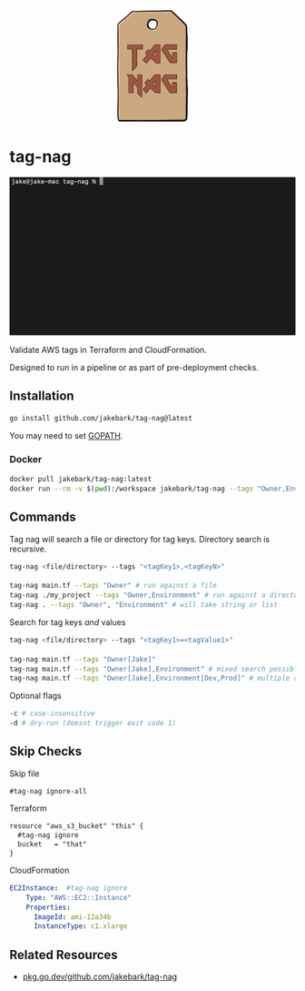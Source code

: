 <div align="center">
<img alt="tag:nag" height="200" src="./img/tag.png" />
</div>

# tag-nag

<img src="./img/demo.gif" width="650">

Validate AWS tags in Terraform and CloudFormation.  

Designed to run in a pipeline or as part of pre-deployment checks.  

## Installation
```bash
go install github.com/jakebark/tag-nag@latest
```
You may need to set [GOPATH](https://go.dev/wiki/SettingGOPATH).

### Docker
```bash
docker pull jakebark/tag-nag:latest
docker run --rm -v $(pwd):/workspace jakebark/tag-nag --tags "Owner,Environment" /workspace

```

## Commands

Tag nag will search a file or directory for tag keys. Directory search is recursive.

```bash
tag-nag <file/directory> --tags "<tagKey1>,<tagKeyN>"

tag-nag main.tf --tags "Owner" # run against a file
tag-nag ./my_project --tags "Owner,Environment" # run against a directory
tag-nag . --tags "Owner", "Environment" # will take string or list

```

Search for tag keys *and* values

```bash
tag-nag <file/directory> --tags "<tagKey1>=<tagValue1>"

tag-nag main.tf --tags "Owner[Jake]" 
tag-nag main.tf --tags "Owner[Jake],Environment" # mixed search possible
tag-nag main.tf --tags "Owner[Jake],Environment[Dev,Prod]" # multiple options for tag values

```

Optional flags 
```bash
-c # case-insensitive 
-d # dry-run (doesnt trigger exit code 1)
```

## Skip Checks
Skip file
```hcl
#tag-nag ignore-all
```

Terraform
```hcl
resource "aws_s3_bucket" "this" {
  #tag-nag ignore
  bucket   = "that"
}
```

CloudFormation
```yaml
EC2Instance:  #tag-nag ignore
    Type: "AWS::EC2::Instance"
    Properties: 
      ImageId: ami-12a34b
      InstanceType: c1.xlarge   
```



## Related Resources

- [pkg.go.dev/github.com/jakebark/tag-nag](https://pkg.go.dev/github.com/jakebark/tag-nag)
